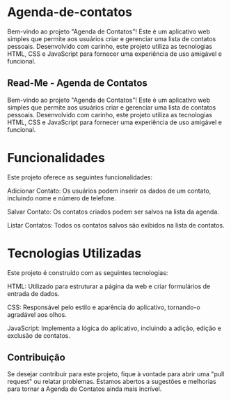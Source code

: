 # Agenda-de-contatos

Bem-vindo ao projeto "Agenda de Contatos"! Este é um aplicativo web simples que permite aos usuários criar e gerenciar uma lista de contatos pessoais. Desenvolvido com carinho, este projeto utiliza as tecnologias HTML, CSS e JavaScript para fornecer uma experiência de uso amigável e funcional.


## Read-Me - Agenda de Contatos

Bem-vindo ao projeto "Agenda de Contatos"! Este é um aplicativo web simples que permite aos usuários criar e gerenciar uma lista de contatos pessoais. Desenvolvido com carinho, este projeto utiliza as tecnologias HTML, CSS e JavaScript para fornecer uma experiência de uso amigável e funcional.

# Funcionalidades

Este projeto oferece as seguintes funcionalidades:

Adicionar Contato: Os usuários podem inserir os dados de um contato, incluindo nome e número de telefone.

Salvar Contato: Os contatos criados podem ser salvos na lista da agenda.

Listar Contatos: Todos os contatos salvos são exibidos na lista de contatos.

# Tecnologias Utilizadas

Este projeto é construído com as seguintes tecnologias:

HTML: Utilizado para estruturar a página da web e criar formulários de entrada de dados.

CSS: Responsável pelo estilo e aparência do aplicativo, tornando-o agradável aos olhos.

JavaScript: Implementa a lógica do aplicativo, incluindo a adição, edição e exclusão de contatos.

## Contribuição

Se desejar contribuir para este projeto, fique à vontade para abrir uma "pull request" ou relatar problemas. Estamos abertos a sugestões e melhorias para tornar a Agenda de Contatos ainda mais incrível.
